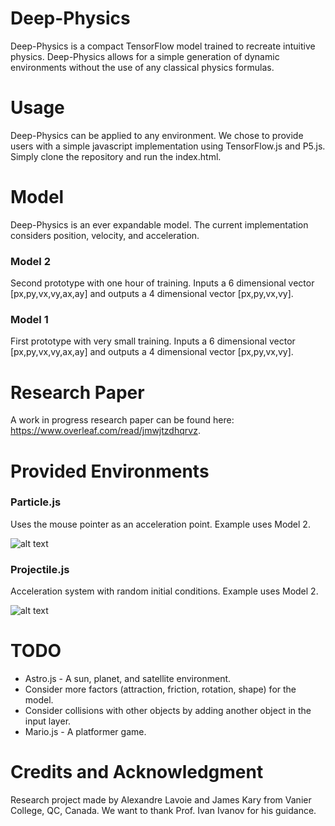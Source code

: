 # Deep-Physics
Deep-Physics is a compact TensorFlow model trained to recreate intuitive physics. Deep-Physics allows for a simple generation of dynamic environments without the use of any classical physics formulas.

# Usage
Deep-Physics can be applied to any environment. We chose to provide users with a simple javascript implementation using TensorFlow.js and P5.js. Simply clone the repository and run the index.html.

# Model
Deep-Physics is an ever expandable model. The current implementation considers position, velocity, and acceleration.

### Model 2
Second prototype with one hour of training. Inputs a 6 dimensional vector [px,py,vx,vy,ax,ay] and outputs a 4 dimensional vector [px,py,vx,vy].

### Model 1
First prototype with very small training. Inputs a 6 dimensional vector [px,py,vx,vy,ax,ay] and outputs a 4 dimensional vector [px,py,vx,vy].

# Research Paper
A work in progress research paper can be found here: https://www.overleaf.com/read/jmwjtzdhqrvz.

# Provided Environments

### Particle.js

Uses the mouse pointer as an acceleration point. Example uses Model 2.

![alt text](https://github.com/alexandre-lavoie/deep-physics/blob/master/images/Particle.gif?raw=true)

### Projectile.js

Acceleration system with random initial conditions. Example uses Model 2.

![alt text](https://github.com/alexandre-lavoie/deep-physics/blob/master/images/Projectile.gif?raw=true)

# TODO
* Astro.js - A sun, planet, and satellite environment.
* Consider more factors (attraction, friction, rotation, shape) for the model.
* Consider collisions with other objects by adding another object in the input layer.
* Mario.js - A platformer game.

# Credits and Acknowledgment

Research project made by Alexandre Lavoie and James Kary from Vanier College, QC, Canada. We want to thank Prof. Ivan Ivanov for his guidance.